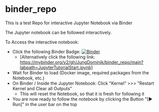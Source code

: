 # binder_repo
This is a test Repo for interactive Jupyter Notebook via Binder

The Jupyter notebook can be followed interactively.

To Access the interactive notebook:
- Click the following Binder Badge: [![Binder](https://mybinder.org/badge_logo.svg)](https://mybinder.org/v2/gh/JungDominik/binder_repo/main?labpath=JupyterTutorialStart.ipynb)
  - [Alternatively click the following link: https://mybinder.org/v2/gh/JungDominik/binder_repo/main?labpath=JupyterTutorialStart.ipynb]
- Wait for Binder to load (Docker image, required packages from the Notebook, etc.)
- On Binder / Inside the Jupyter Notebook: Click "Kernel" >>> "Restart Kernel and Clear all Outputs" 
  - This will reset the Notebook, so that it is fresh for following it
- You are now ready to follow the notebook by clicking the Button "[▶ Run]" in the user bar on the top
